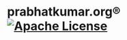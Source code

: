 # prabhatkumar.org® [![Apache License](https://img.shields.io/badge/license-Apache-blue.svg)](https://github.com/iamprabhat/prabhatkumar.org/blob/master/LICENSE)
